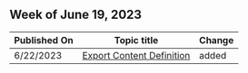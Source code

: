 <!-- This file is generated automatically each week. Changes made to this file will be overwritten.-->



## Week of June 19, 2023


| Published On |Topic title | Change |
|------|------------|--------|
| 6/22/2023 | [Export Content Definition](/project-for-the-web/export-project-content-definition) | added |
